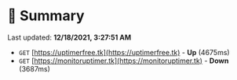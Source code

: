 # 📖 Summary
Last updated: **12/18/2021, 3:27:51 AM**

- `GET` [https://uptimerfree.tk](https://uptimerfree.tk) - **Up** (4675ms)
- `GET` [https://monitoruptimer.tk](https://monitoruptimer.tk) - **Down** (3687ms)
